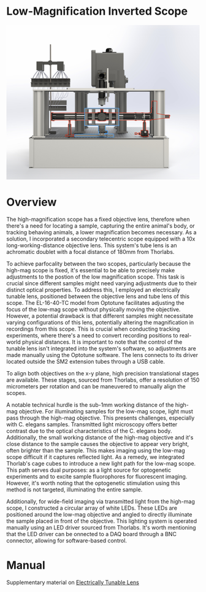 # Low-Magnification Inverted Scope

<p align="center">
  <img src="https://github.com/venkatachalamlab/lambda/blob/main/figures/front_view_colored.jpeg" width=800>
</p>

# Overview

The high-magnification scope has a fixed objective lens, therefore when there's a need for locating a sample, capturing the entire animal's body, or tracking behaving animals, 
a lower magnification becomes necessary. As a solution, I incorporated a secondary telecentric scope equipped with a 10x long-working-distance objective lens. This system's tube 
lens is an achromatic doublet with a focal distance of 180mm  from Thorlabs.  

To achieve parfocality between the two scopes, particularly because the high-mag scope is fixed, it's essential to be able to precisely make adjustments to the postion of the 
low magnification scope. This task is crucial since different samples might need varying adjustments due to their distinct optical properties. To address this, I employed an 
electrically tunable lens, positioned between the objective lens and tube lens of this scope. The EL-16-40-TC model from Optotune facilitates adjusting the focus of the low-mag 
scope without physically moving the objective. However, a potential drawback is that different samples might necessitate varying configurations of this lens, potentially altering 
the magnification in recordings from this scope. This is crucial when conducting tracking experiments, where there's a need to convert recording positions to real-world physical 
distances. It is important to note that the control of the tunable lens isn't integrated into the system's software, so adjustments are made manually using the Optotune software. 
The lens connects to its driver located outside the SM2 extension tubes through a USB cable.  

To align both objectives on the x-y plane, high precision translational stages are available. These stages, sourced from Thorlabs, offer a resolution of 150 micrometers per 
rotation and can be maneuvered to manually align the scopes.

A notable technical hurdle is the sub-1mm working distance of the high-mag objective. For illuminating samples for the low-mag scope, light must pass through the high-mag 
objective. This presents challenges, especially with C. elegans samples. Transmitted light microscopy offers better contrast due to the optical characteristics of 
the C. elegans body. Additionally, the small working distance of the high-mag objective and it's close distance to the sample causes the objective to appear very bright,
often brighter than the sample. This makes imaging using the low-mag scope difficult if it captures reflected light. As a remedy, we integrated Thorlab's cage cubes to 
introduce a new light path for the low-mag scope. This path serves dual purposes: as a light source for optogenetic experiments and to excite sample fluorophores for 
fluorescent imaging. However, it's worth noting that the optogenetic stimulation using this method is not targeted, illuminating the entire sample.  

Additionally, for wide-field imaging via transmitted light from the high-mag scope, I constructed a circular array of white LEDs. These LEDs are positioned around the low-mag
objective and angled to directly illuminate the sample placed in front of the objective. This lighting system is operated manually using an LED driver sourced from Thorlabs. 
It's worth mentioning that the LED driver can be onnected to a DAQ board through a BNC connector, allowing for software-based control.


# Manual 

Supplementary material on [Electrically Tunable Lens](https://github.com/venkatachalamlab/large-files/tree/master/manuals/tunable_lens)

